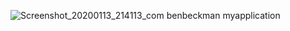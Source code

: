 ![Screenshot_20200113_214113_com benbeckman myapplication](https://user-images.githubusercontent.com/43459430/72266385-d9591900-3650-11ea-8c56-48c258dcba4a.jpg)
